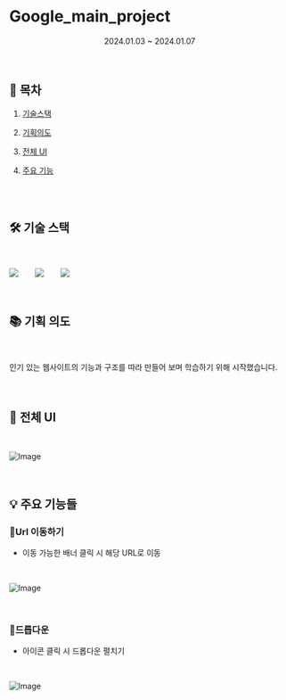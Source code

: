 # Google_main_project

<div align=center>2024.01.03 ~ 2024.01.07</div>

<br>

<br>

## 🔗 목차

1. [기술스택](#-기술-스택)
3. [기획의도](#-기획-의도)
4. [전체 UI](#-전체-ui)
5. [주요 기능](#-주요-기능들)


   <br>
   <br>

## 🛠 기술 스택

<br>
<br>

<div style="display: flex; gap: 30px; align-items: center;">
  <img src="https://img.shields.io/badge/html5-E34F26?&style=for-the-badge&logo=html5&logoColor=white" />
  <img src="https://img.shields.io/badge/css3-1572B6?&style=for-the-badge&logo=html5&logoColor=white" />
  <img src="https://img.shields.io/badge/javascript-F7DF1E?&style=for-the-badge&logo=html5&logoColor=white" />
</div>

<br>
<br>

## 📚 기획 의도

<br>
<br>

<div> 인기 있는 웹사이트의 기능과 구조를 따라 만들어 보며 학습하기 위해 시작했습니다. </div>


<br>
<br>

## 📐 전체 UI

<br>

![Image](https://github.com/user-attachments/assets/047eec8e-a4c0-4299-b48d-b134e8a916b8)

<br>

## 💡 주요 기능들

### 💙Url 이동하기

- 이동 가능한 배너 클릭 시 해당 URL로 이동

<br>

![Image](https://github.com/user-attachments/assets/351a6f92-ef8d-4a7d-bcab-dd2a29b85fbb)

<br>

 ### 💙드롭다운

- 아이콘 클릭 시 드롭다운 펼치기

<br>

![Image](https://github.com/user-attachments/assets/f570fbcf-7e4e-4b0a-aaa2-7b1edbafe656)

<br>
